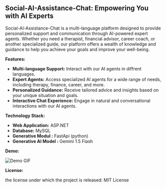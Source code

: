## Social-AI-Assistance-Chat: Empowering You with AI Experts

Social-AI-Assistance-Chat is a multi-language platform designed to provide personalized support and communication through AI-powered expert agents. Whether you need a therapist, financial advisor, career coach, or another specialized guide, our platform offers a wealth of knowledge and guidance to help you achieve your goals and improve your well-being.

**Features:**

* **Multi-language Support:** Interact with our AI agents in diffrent languages.
* **Expert Agents:**  Access specialized AI agents for a wide range of needs, including therapy, finance, career, and more.      
* **Personalized Guidance:** Receive tailored advice and insights based on your unique situation and goals.
* **Interactive Chat Experience:**  Engage in natural and conversational interactions with our AI agents.

**Technology Stack:**

* **Web Application:** ASP.NET
* **Database:** MySQL
* **Generative Modul :** FastApi (python)
* **Generative AI Model :** Gemini 1.5 Flash

**Demo:**

![Demo GIF](_demo.gif)

**License:**

the license under which the project is released: MIT License